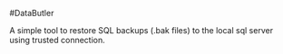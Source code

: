 #DataButler

A simple tool to restore SQL backups (.bak files) to the local sql server using trusted connection.